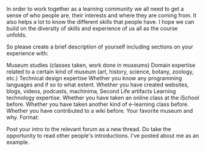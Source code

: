 In order to work together as a learning community we all need to get a sense of who people are, their interests and where they are coming from. It also helps a lot to know the different skills that
people have. I hope we can build on the diversity of skills and experience of us all as the course unfolds.

So please create a brief description of yourself including sections on your experience with:

Museum studies (classes taken, work done in museums)
Domain expertise related to a certain kind of museum (art, history, science, botany, zoology, etc.)
Technical design expertise Whether you know any programming languages and if so to what extent. Whether you have created websites, blogs, videos, podcasts, machinima, Second Life artifacts
Learning technology expertise. Whether you have taken an online class at the iSchool before. Whether you have taken another kind of e-learning class before. Whether you have contributed to a wiki before.
Your favorite museum and why.
Format:

Post your intro to the relevant forum as a new thread. Do take the opportunity to read other people's introductions.
I've posted about me as an example.
